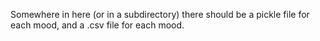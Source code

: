 Somewhere in here (or in a subdirectory) there should be a pickle file for each mood, and a .csv file for each mood.